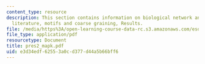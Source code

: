```yaml
---
content_type: resource
description: This section contains information on biological network analysis in the
  literature, motifs and coarse graining, Results.
file: /media/https%3A/open-learning-course-data-rc.s3.amazonaws.com/esd-342-advanced-system-architecture-spring-2006/e3d34edf62553a0cd377d44a5b66bff6_pres2_mapk.pdf
file_type: application/pdf
resourcetype: Document
title: pres2_mapk.pdf
uid: e3d34edf-6255-3a0c-d377-d44a5b66bff6
---
```

